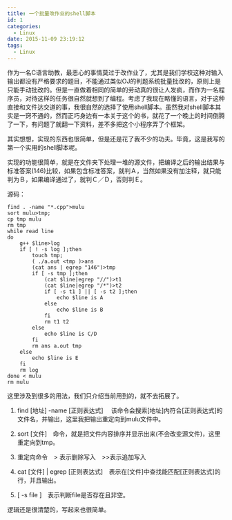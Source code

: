 ```yaml
---
title: 一个批量改作业的shell脚本
id: 1
categories:
  - Linux
date: 2015-11-09 23:19:12
tags:
  - Linux
---
```


作为一名C语言助教，最恶心的事情莫过于改作业了，尤其是我们学校这种对输入输出都没有严格要求的题目，不能通过类似OJ的判题系统批量批改的，原则上是只能手动批改的。但是一直做着相同的简单的劳动真的很让人发疯，而作为一名程序员，对待这样的任务很自然就想到了编程。考虑了我现在略懂的语言，对于这种直接和文件达交道的事，我很自然的选择了使用shell脚本。虽然我对shell脚本其实是一窍不通的，然而正巧身边有一本关于这个的书，就花了一个晚上的时间倒腾了一下，有问题了就翻一下资料，差不多把这个小程序弄了个框架。

其实想想，实现的东西也很简单，但是还是花了我不少的功夫。毕竟，这是我写的第一个实用的shell脚本呢。

实现的功能很简单，就是在文件夹下处理一堆的源文件，把编译之后的输出结果与标准答案(146)比较，如果包含标准答案，就判Ａ，当然如果没有加注释，就只能判为Ｂ，如果编译通过了，就判Ｃ／Ｄ，否则判Ｅ。

源码：
```
find . -name "*.cpp">mulu
sort mulu>tmp;
cp tmp mulu
rm tmp
while read line
do
	g++ $line>log
	if [ ! -s log ];then
		touch tmp;
		( ./a.out <tmp )>ans
		(cat ans | egrep "146")>tmp
		if [ -s tmp ];then
			(cat $line|egrep "//")>t1
			(cat $line|egrep "/*")>t2
			if [ -s t1 ] || [ -s t2 ];then
				echo $line is A
			else
				echo $line is B
			fi
			rm t1 t2
		else
			echo $line is C/D
		fi
		rm ans a.out tmp
	else
		echo $line is E
	fi
	rm log
done < mulu
rm mulu
```
这里涉及到很多的用法，我们只介绍当前用到的，就不去拓展了。

1. find [地址] -name [正则表达式] 　该命令会搜索[地址]内符合[正则表达式]的文件名，并输出，这里我把输出重定向到mulu文件中。

2. sort [文件]　命令，就是把文件内容排序并显示出来(不会改变源文件)，这里重定向到tmp。

3. 重定向命令　> 表示删除写入　>>表示追加写入

4. cat [文件] | egrep [正则表达式]　表示在[文件]中查找能匹配[正则表达式]的行，并且输出。

5. [ -s file ]　表示判断file是否存在且非空。

逻辑还是很清楚的，写起来也很简单。